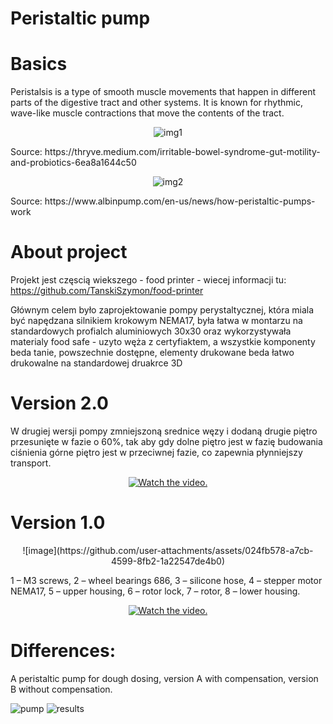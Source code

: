 # Peristaltic pump


# Basics
Peristalsis is a type of smooth muscle movements that happen in different parts of the digestive tract and other systems. 
It is known for rhythmic, wave-like muscle contractions that move the contents of the tract.
<p align="center">
   <img src="https://github.com/user-attachments/assets/4fc360c6-a6c0-4841-80fc-df59311ee9b4" alt="img1">
</p>     
   Source: https://thryve.medium.com/irritable-bowel-syndrome-gut-motility-and-probiotics-6ea8a1644c50
<p align="center">    
   <img src="https://github.com/user-attachments/assets/f7741d4b-e7eb-4f88-9c7a-94baa78f7a75" alt="img2">
</p>     
   Source: https://www.albinpump.com/en-us/news/how-peristaltic-pumps-work


# About project
Projekt jest częscią wiekszego - food printer - wiecej informacji tu: https://github.com/TanskiSzymon/food-printer

Głównym celem było zaprojektowanie pompy perystaltycznej, która miala być napędzana silnikiem krokowym NEMA17, była łatwa w montarzu na standardowych profialch aluminiowych 30x30 oraz wykorzystywała materialy food safe - uzyto węża z certyfiaktem, a wszystkie komponenty beda tanie, powszechnie dostępne, elementy drukowane beda łatwo drukowalne na standardowej druakrce 3D


# Version 2.0
W drugiej wersji pompy zmniejszoną srednice węzy i dodaną drugie piętro przesunięte w fazie o 60%, tak aby gdy dolne piętro jest w fazię budowania ciśnienia górne piętro jest w przeciwnej fazie, co  zapewnia płynniejszy transport. 


<p align="center">
  <a href="https://www.youtube.com/watch?v=0vitXXGZiDY">
     <img src="https://img.youtube.com/vi/0vitXXGZiDY/0.jpg" alt="Watch the video.">
  </a>
</p>


# Version 1.0

<p align="center">
![image](https://github.com/user-attachments/assets/024fb578-a7cb-4599-8fb2-1a22547de4b0)

1 – M3 screws, 2 – wheel bearings 686, 3 – silicone hose, 4 – stepper motor NEMA17, 5 – upper housing, 6 – rotor lock, 7 – rotor, 8 – lower housing.
</p>
<p align="center">
  <a href="https://www.youtube.com/watch?v=JSP97U3xEK8">
     <img src="https://img.youtube.com/vi/JSP97U3xEK8/0.jpg" alt="Watch the video.">
  </a>
</p>


# Differences:

A peristaltic pump for dough dosing, version A with compensation, version B without compensation.

  <img src="https://github.com/TanskiSzymon/food-printer/assets/108231030/34ca0a6e-8bc7-479d-98d3-dbc0124987f2" alt="pump">
  <img src="https://github.com/TanskiSzymon/food-printer/assets/108231030/45d1698a-4a03-4c6b-9ab7-3a8c82f8efa0" alt="results">

</p>
